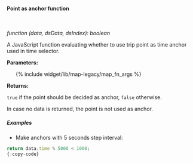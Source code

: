 #### Point as anchor function

<div class="divider"></div>
<br/>

*function (data, dsData, dsIndex): boolean*

A JavaScript function evaluating whether to use trip point as time anchor used in time selector.

**Parameters:**

<ul>
  {% include widget/lib/map-legacy/map_fn_args %}
</ul>

**Returns:**

`true` if the point should be decided as anchor, `false` otherwise.

In case no data is returned, the point is not used as anchor.

<div class="divider"></div>

##### Examples

* Make anchors with 5 seconds step interval:

```javascript
return data.time % 5000 < 1000;
{:copy-code}
```

<br>
<br>
